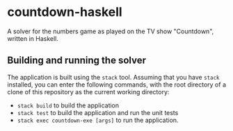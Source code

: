 # countdown-haskell

A solver for the numbers game as played on the TV show "Countdown",
written in Haskell.

## Building and running the solver

The application is built using the `stack` tool. Assuming that you have
`stack` installed, you can enter the following commands, with the
root directory of a clone of this repository as the current working
directory:

* `stack build` to build the application
* `stack test` to build the application and run the unit tests
* `stack exec countdown-exe [args]` to run the application.

